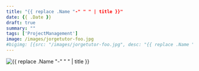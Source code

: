 ```yaml
---
title: "{{ replace .Name "-" " " | title }}"
date: {{ .Date }}
draft: true
summary: ""
tags: ['ProjectManagement']
image: /images/jorgetutor-foo.jpg
#bigimg: [{src: "/images/jorgetutor-foo.jpg", desc: "{{ replace .Name "-" " " | title }}"}]
---
```


![{{ replace .Name "-" " " | title }}](/images/jorgetutor-foo.jpg)